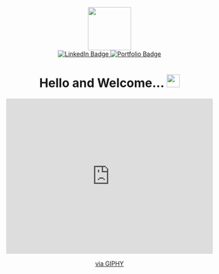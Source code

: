 <div id="header" align="center">
  <img src="https://media.giphy.com/media/sfVCHVKeF4xsT02LMZ/giphy.gif" width="100"/>
  <div id="badges">
  <a href="https://www.linkedin.com/in/luke-granered/">
    <img src="https://img.shields.io/badge/LinkedIn-blue?style=for-the-badge&logo=linkedin&logoColor=white" alt="LinkedIn Badge"/>
  </a>
  <a href="https://lukegranered.github.io/lukes-portfolio/">
    <img src="https://img.shields.io/badge/Portfolio-green?style=for-the-badge" alt="Portfolio Badge"/>
  </a>
</div>
  <img src="https://komarev.com/ghpvc/?username=snew430&style=flat-square&color=blue" alt=""/>
  <h1>
  Hello and Welcome...
  <img src="https://media.giphy.com/media/hvRJCLFzcasrR4ia7z/giphy.gif" width="30px"/>
</h1>
</div>

<div align="center">
  <iframe src="https://giphy.com/embed/l0HUdWwVhf1xsGvyU" width="480" height="360" frameBorder="0" class="giphy-embed" allowFullScreen></iframe><p><a href="https://giphy.com/gifs/zakkwylde-zakk-wylde-l0HUdWwVhf1xsGvyU">via GIPHY</a></p>

</div>
